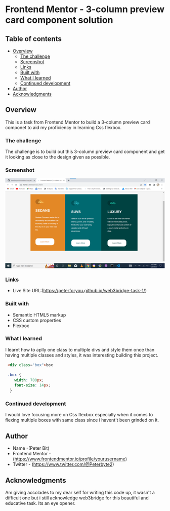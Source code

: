# Frontend Mentor - 3-column preview card component solution

## Table of contents

- [Overview](#overview)
  - [The challenge](#the-challenge)
  - [Screenshot](#screenshot)
  - [Links](#links)
  - [Built with](#built-with)
  - [What I learned](#what-i-learned)
  - [Continued development](#continued-development)
- [Author](#author)
- [Acknowledgments](#acknowledgments)


## Overview
This is a task from Frontend Mentor to build a 3-column preview card componet to aid my proficiency in learning Css flexbox.

### The challenge
The challenge is to build out this 3-column preview card component and get it looking as close to the design given as possible.

### Screenshot

![](./images/Annotation%202022-08-06%20013555.png)

### Links

- Live Site URL:(https://peterforyou.github.io/web3bridge-task-1/)


### Built with

- Semantic HTML5 markup
- CSS custom properties
- Flexbox

### What I learned

I learnt how to aplly one class to multiple divs and style them once than having multiple classes and styles, it was interesting building this project.


```html
 <div class="box">box
```
```css
 .box {
    width: 700px;
    font-size: 14px;
  }
```
### Continued development    

I would love focusing more on Css flexbox especially when it comes to flexing multiple boxes with same class since i havent't been grinded on it.

## Author

- Name -(Peter Bit)
- Frontend Mentor -(https://www.frontendmentor.io/profile/yourusername)
- Twitter - (https://www.twitter.com/@Peterbyte2)

## Acknowledgments

Am giving accolades to my dear self for writing this code up, it wasn't a difficult one but i still acknowledge web3bridge for this beautiful and educative task. Its an eye opener.
